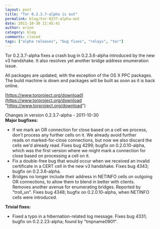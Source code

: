 ```yaml
---
layout: post
title: "Tor 0.2.3.7-alpha is out"
permalink: blog/tor-0237-alpha-out
date: 2011-10-30 21:45:41
author: erinn
category: blog
comments: closed
tags: ["alpha releases", "bug fixes", "relays", "tor"]
---
```


Tor 0.2.3.7-alpha fixes a crash bug in 0.2.3.6-alpha introduced by the new v3 handshake. It also resolves yet another bridge address enumeration issue.

All packages are updated, with the exception of the OS X PPC packages. The build machine is down and packages will be built as soon as it is back online.

[https://www.torproject.org/download](https://www.torproject.org/download "https://www.torproject.org/download")

Changes in version 0.2.3.7-alpha - 2011-10-30  
 **Major bugfixes:**

-   If we mark an OR connection for close based on a cell we process,  
     don't process any further cells on it. We already avoid further  
     reads on marked-for-close connections, but now we also discard the  
     cells we'd already read. Fixes bug 4299; bugfix on 0.2.0.10-alpha,  
     which was the first version where we might mark a connection for  
     close based on processing a cell on it.
-   Fix a double-free bug that would occur when we received an invalid  
     certificate in a CERT cell in the new v3 handshake. Fixes bug 4343;  
     bugfix on 0.2.3.6-alpha.
-   Bridges no longer include their address in NETINFO cells on outgoing  
     OR connections, to allow them to blend in better with clients.  
     Removes another avenue for enumerating bridges. Reported by  
     "troll\_un". Fixes bug 4348; bugfix on 0.2.0.10-alpha, when NETINFO  
     cells were introduced.

**Trivial fixes:**

-   Fixed a typo in a hibernation-related log message. Fixes bug 4331;  
     bugfix on 0.2.2.23-alpha; found by "tmpname0901".

